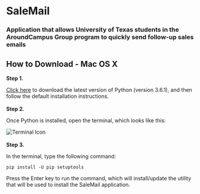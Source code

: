 # SaleMail
### Application that allows University of Texas students in the AroundCampus Group program to quickly send follow-up sales emails


## How to Download - Mac OS X

__Step 1.__ 

[Click here](https://www.python.org/ftp/python/3.6.1/python-3.6.1-macosx10.6.pkg) to download the latest version of Python (version 3.6.1), and then follow the default installation instructions.
<br></br>
__Step 2.__ 

Once Python is installed, open the terminal, which looks like this: 

![Terminal Icon](http://media.idownloadblog.com/wp-content/uploads/2015/01/Terminal-icon-Yosemite-220x220.png)
<br></br>
__Step 3.__ 

In the terminal, type the following command:
```
pip install -U pip setuptools
```
Press the Enter key to run the command, which will install/update the utility that will be used to install the SaleMail application.
